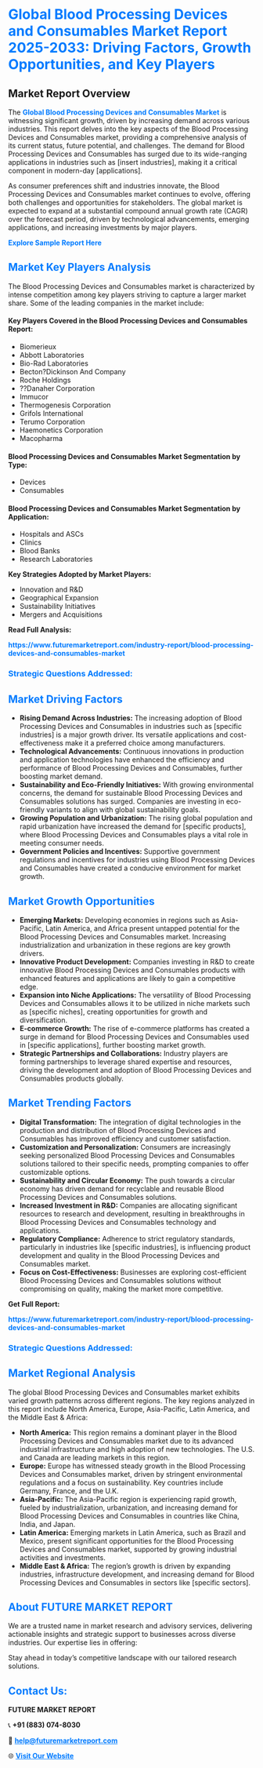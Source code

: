 <h1 style="color: #007BFF;">Global Blood Processing Devices and Consumables Market Report 2025-2033: Driving Factors, Growth Opportunities, and Key Players</h1>

<section id="overview">
<h2>Market Report Overview</h2>
<p>The <a href="https://www.futuremarketreport.com/industry-report/blood-processing-devices-and-consumables-market" style="color: #007BFF; text-decoration: none;"><strong>Global Blood Processing Devices and Consumables Market</strong></a> is witnessing significant growth, driven by increasing demand across various industries. This report delves into the key aspects of the Blood Processing Devices and Consumables market, providing a comprehensive analysis of its current status, future potential, and challenges. The demand for Blood Processing Devices and Consumables has surged due to its wide-ranging applications in industries such as [insert industries], making it a critical component in modern-day [applications].</p>
<p>As consumer preferences shift and industries innovate, the Blood Processing Devices and Consumables market continues to evolve, offering both challenges and opportunities for stakeholders. The global market is expected to expand at a substantial compound annual growth rate (CAGR) over the forecast period, driven by technological advancements, emerging applications, and increasing investments by major players.</p>
</section>

<section id="overview">
<p><a href="https://www.futuremarketreport.com/request-sample/reportId=64031" style="color: #007BFF; text-decoration: none;"><strong>Explore Sample Report Here</strong></a></p>
</section>

<section id="key-players">
<h2 style="color: #007BFF;">Market Key Players Analysis</h2>
<p>The Blood Processing Devices and Consumables market is characterized by intense competition among key players striving to capture a larger market share. Some of the leading companies in the market include:</p>
<h4>Key Players Covered in the Blood Processing Devices and Consumables Report:</h4>
<ul><li>Biomerieux</li><li>Abbott Laboratories</li><li>Bio-Rad Laboratories</li><li>Becton?Dickinson And Company</li><li>Roche Holdings</li><li>??Danaher Corporation</li><li>Immucor</li><li>Thermogenesis Corporation</li><li>Grifols International</li><li>Terumo Corporation</li><li>Haemonetics Corporation</li><li>Macopharma</li></ul>
<h4>Blood Processing Devices and Consumables Market Segmentation by Type:</h4>
<ul><li>Devices</li><li>Consumables</li></ul>

<h4>Blood Processing Devices and Consumables Market Segmentation by Application:</h4>
<ul><li>Hospitals and ASCs</li><li>Clinics</li><li>Blood Banks</li><li>Research Laboratories</li></ul>
<p><strong>Key Strategies Adopted by Market Players:</strong></p>
<ul>
<li>Innovation and R&D</li>
<li>Geographical Expansion</li>
<li>Sustainability Initiatives</li>
<li>Mergers and Acquisitions</li>
</ul>
</section>

<section>
<p><strong>Read Full Analysis: </strong></p><a href="https://www.futuremarketreport.com/industry-report/blood-processing-devices-and-consumables-market" style="color: #007BFF; text-decoration: none;"><strong>https://www.futuremarketreport.com/industry-report/blood-processing-devices-and-consumables-market</strong></a>
<h3 style="color: #007BFF;">Strategic Questions Addressed:</h3>
</section>

<section id="driving-factors">
<h2 style="color: #007BFF;">Market Driving Factors</h2>
<ul>
<li><strong>Rising Demand Across Industries:</strong> The increasing adoption of Blood Processing Devices and Consumables in industries such as [specific industries] is a major growth driver. Its versatile applications and cost-effectiveness make it a preferred choice among manufacturers.</li>
<li><strong>Technological Advancements:</strong> Continuous innovations in production and application technologies have enhanced the efficiency and performance of Blood Processing Devices and Consumables, further boosting market demand.</li>
<li><strong>Sustainability and Eco-Friendly Initiatives:</strong> With growing environmental concerns, the demand for sustainable Blood Processing Devices and Consumables solutions has surged. Companies are investing in eco-friendly variants to align with global sustainability goals.</li>
<li><strong>Growing Population and Urbanization:</strong> The rising global population and rapid urbanization have increased the demand for [specific products], where Blood Processing Devices and Consumables plays a vital role in meeting consumer needs.</li>
<li><strong>Government Policies and Incentives:</strong> Supportive government regulations and incentives for industries using Blood Processing Devices and Consumables have created a conducive environment for market growth.</li>
</ul>
</section>

<section id="growth-opportunities">
<h2 style="color: #007BFF;">Market Growth Opportunities</h2>
<ul>
<li><strong>Emerging Markets:</strong> Developing economies in regions such as Asia-Pacific, Latin America, and Africa present untapped potential for the Blood Processing Devices and Consumables market. Increasing industrialization and urbanization in these regions are key growth drivers.</li>
<li><strong>Innovative Product Development:</strong> Companies investing in R&D to create innovative Blood Processing Devices and Consumables products with enhanced features and applications are likely to gain a competitive edge.</li>
<li><strong>Expansion into Niche Applications:</strong> The versatility of Blood Processing Devices and Consumables allows it to be utilized in niche markets such as [specific niches], creating opportunities for growth and diversification.</li>
<li><strong>E-commerce Growth:</strong> The rise of e-commerce platforms has created a surge in demand for Blood Processing Devices and Consumables used in [specific applications], further boosting market growth.</li>
<li><strong>Strategic Partnerships and Collaborations:</strong> Industry players are forming partnerships to leverage shared expertise and resources, driving the development and adoption of Blood Processing Devices and Consumables products globally.</li>
</ul>
</section>

<section id="trending-factors">
<h2 style="color: #007BFF;">Market Trending Factors</h2>
<ul>
<li><strong>Digital Transformation:</strong> The integration of digital technologies in the production and distribution of Blood Processing Devices and Consumables has improved efficiency and customer satisfaction.</li>
<li><strong>Customization and Personalization:</strong> Consumers are increasingly seeking personalized Blood Processing Devices and Consumables solutions tailored to their specific needs, prompting companies to offer customizable options.</li>
<li><strong>Sustainability and Circular Economy:</strong> The push towards a circular economy has driven demand for recyclable and reusable Blood Processing Devices and Consumables solutions.</li>
<li><strong>Increased Investment in R&D:</strong> Companies are allocating significant resources to research and development, resulting in breakthroughs in Blood Processing Devices and Consumables technology and applications.</li>
<li><strong>Regulatory Compliance:</strong> Adherence to strict regulatory standards, particularly in industries like [specific industries], is influencing product development and quality in the Blood Processing Devices and Consumables market.</li>
<li><strong>Focus on Cost-Effectiveness:</strong> Businesses are exploring cost-efficient Blood Processing Devices and Consumables solutions without compromising on quality, making the market more competitive.</li>
</ul>
</section>

<section>
<p><strong>Get Full Report: </strong></p><a href="https://www.futuremarketreport.com/industry-report/blood-processing-devices-and-consumables-market" style="color: #007BFF; text-decoration: none;"><strong>https://www.futuremarketreport.com/industry-report/blood-processing-devices-and-consumables-market</strong></a>
<h3 style="color: #007BFF;">Strategic Questions Addressed:</h3>
</section>


<section id="regional-analysis">
<h2 style="color: #007BFF;">Market Regional Analysis</h2>
<p>The global Blood Processing Devices and Consumables market exhibits varied growth patterns across different regions. The key regions analyzed in this report include North America, Europe, Asia-Pacific, Latin America, and the Middle East & Africa:</p>
<ul>
<li><strong>North America:</strong> This region remains a dominant player in the Blood Processing Devices and Consumables market due to its advanced industrial infrastructure and high adoption of new technologies. The U.S. and Canada are leading markets in this region.</li>
<li><strong>Europe:</strong> Europe has witnessed steady growth in the Blood Processing Devices and Consumables market, driven by stringent environmental regulations and a focus on sustainability. Key countries include Germany, France, and the U.K.</li>
<li><strong>Asia-Pacific:</strong> The Asia-Pacific region is experiencing rapid growth, fueled by industrialization, urbanization, and increasing demand for Blood Processing Devices and Consumables in countries like China, India, and Japan.</li>
<li><strong>Latin America:</strong> Emerging markets in Latin America, such as Brazil and Mexico, present significant opportunities for the Blood Processing Devices and Consumables market, supported by growing industrial activities and investments.</li>
<li><strong>Middle East & Africa:</strong> The region’s growth is driven by expanding industries, infrastructure development, and increasing demand for Blood Processing Devices and Consumables in sectors like [specific sectors].</li>
</ul>
</section>

<footer>
<h2 style="color: #007BFF;">About FUTURE MARKET REPORT</h2>
<p>We are a trusted name in market research and advisory services, delivering actionable insights and strategic support to businesses across diverse industries. Our expertise lies in offering:</p>

<p>Stay ahead in today’s competitive landscape with our tailored research solutions.</p>

<h2 style="color: #007BFF;">Contact Us:</h2>
<p><strong>FUTURE MARKET REPORT</strong></p>
<p>📞 <strong>+91 (883) 074-8030</strong></p>
<p>📧 <strong><a href="mailto:help@futuremarketreport.com" style="color: #007BFF;">help@futuremarketreport.com</a></strong></p>
<p>🌐 <strong><a href="https://www.futuremarketreport.com/" style="color: #007BFF;">Visit Our Website</a></strong></p>
</footer>